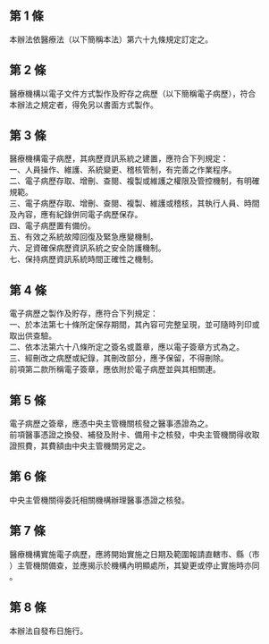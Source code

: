 第 1 條
-------
本辦法依醫療法（以下簡稱本法）第六十九條規定訂定之。

第 2 條
-------
醫療機構以電子文件方式製作及貯存之病歷（以下簡稱電子病歷），符合  
本辦法之規定者，得免另以書面方式製作。

第 3 條
-------
醫療機構電子病歷，其病歷資訊系統之建置，應符合下列規定：  
一、人員操作、維護、系統變更、稽核管制，有完善之作業程序。  
二、電子病歷存取、增刪、查閱、複製或維護之權限及管控機制，有明確  
    規範。  
三、電子病歷存取、增刪、查閱、複製、維護或稽核，其執行人員、時間  
    及內容，應有紀錄併同電子病歷保存。  
四、電子病歷置有備份。  
五、有效之系統故障回復及緊急應變機制。  
六、足資確保病歷資訊系統之安全防護機制。  
七、保持病歷資訊系統時間正確性之機制。

第 4 條
-------
電子病歷之製作及貯存，應符合下列規定：  
一、於本法第七十條所定保存期間，其內容可完整呈現，並可隨時列印或  
    取出供查驗。  
二、依本法第六十八條所定之簽名或蓋章，應以電子簽章方式為之。  
三、經刪改之病歷或紀錄，其刪改部分，應予保留，不得刪除。  
前項第二款所稱電子簽章，應依附於電子病歷並與其相關連。

第 5 條
-------
電子病歷之簽章，應憑中央主管機關核發之醫事憑證為之。  
前項醫事憑證之換發、補發及附卡、備用卡之核發，中央主管機關得收取  
證照費，其費額由中央主管機關另定之。

第 6 條
-------
中央主管機關得委託相關機構辦理醫事憑證之核發。

第 7 條
-------
醫療機構實施電子病歷，應將開始實施之日期及範圍報請直轄市、縣（市  
）主管機關備查，並應揭示於機構內明顯處所，其變更或停止實施時亦同  
。

第 8 條
-------
本辦法自發布日施行。

